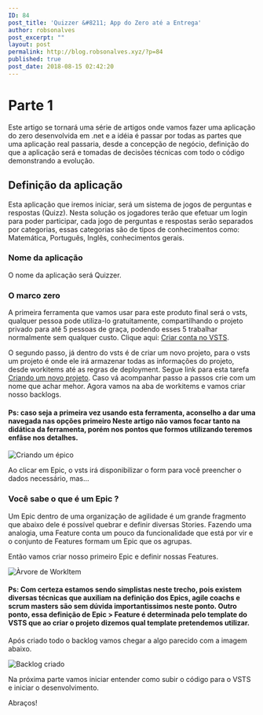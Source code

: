 ```yaml
---
ID: 84
post_title: 'Quizzer &#8211; App do Zero até a Entrega'
author: robsonalves
post_excerpt: ""
layout: post
permalink: http://blog.robsonalves.xyz/?p=84
published: true
post_date: 2018-08-15 02:42:20
---
```

# Parte 1

Este artigo se tornará uma série de artigos onde vamos fazer uma aplicação do zero desenvolvida em .net e a idéia é passar por todas as partes que uma aplicação real passaria, desde a concepção de negócio, definição do que a aplicação será e tomadas de decisões técnicas com todo o código demonstrando a evolução.

## Definição da aplicação

Esta aplicação que iremos iniciar, será um sistema de jogos de perguntas e respostas (Quizz). Nesta solução os jogadores terão que efetuar um login para poder participar, cada jogo de perguntas e respostas serão separados por categorias, essas categorias são de tipos de conhecimentos como: Matemática, Português, Inglês, conhecimentos gerais.

### Nome da aplicação

O nome da aplicação será Quizzer.

### O marco zero

A primeira ferramenta que vamos usar para este produto final será o vsts, qualquer pessoa pode utiliza-lo gratuitamente, compartilhando o projeto privado para até 5 pessoas de graça, podendo esses 5 trabalhar normalmente sem qualquer custo. Clique aqui: [Criar conta no VSTS][1].

O segundo passo, já dentro do vsts é de criar um novo projeto, para o vsts um projeto é onde ele irá armazenar todas as informações do projeto, desde workitems até as regras de deployment. Segue link para esta tarefa [Criando um novo projeto][2]. Caso vá acompanhar passo a passos crie com um nome que achar mehor. Agora vamos na aba de workitems e vamos criar nosso backlogs.

#### Ps: caso seja a primeira vez usando esta ferramenta, aconselho a dar uma navegada nas opções primeiro Neste artigo não vamos focar tanto na didática da ferramenta, porém nos pontos que formos utilizando teremos enfâse nos detalhes.

![Criando um épico][3]

Ao clicar em Epic, o vsts irá disponibilizar o form para você preencher o dados necessário, mas...

### Você sabe o que é um Epic ?

Um Epic dentro de uma organização de agilidade é um grande fragmento que abaixo dele é possível quebrar e definir diversas Stories. Fazendo uma analogia, uma Feature conta um pouco da funcionalidade que está por vir e o conjunto de Features formam um Epic que os agrupas.

Então vamos criar nosso primeiro Epic e definir nossas Features.

![Àrvore de WorkItem][4]

#### Ps: Com certeza estamos sendo simplistas neste trecho, pois existem diversas técnicas que auxiliam na definição dos Epics, agile coachs e scrum masters são sem dúvida importantissimos neste ponto. Outro ponto, essa definição de Epic > Feature é determinada pelo template do VSTS que ao criar o projeto dizemos qual template pretendemos utilizar.

Após criado todo o backlog vamos chegar a algo parecido com a imagem abaixo.

![Backlog criado][5]

Na próxima parte vamos iniciar entender como subir o código para o VSTS e iniciar o desenvolvimento.

Abraços!

 [1]: https://visualstudio.microsoft.com/team-services/
 [2]: https://docs.microsoft.com/en-us/vsts/organizations/projects/create-project?view=vsts&tabs=new-nav
 [3]: http://blog.robsonalves.xyz/wp-content/uploads/2018/08/01.png
 [4]: http://blog.robsonalves.xyz/wp-content/uploads/2018/08/02.png
 [5]: http://blog.robsonalves.xyz/wp-content/uploads/2018/08/03.png